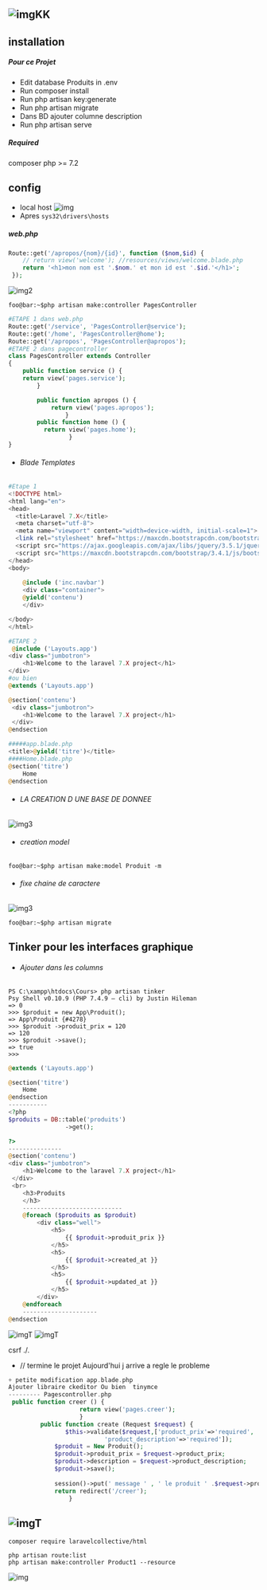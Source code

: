 ![imgKK](http://naimiweb.com/assets/img/article/laravel.png?ver=003)
---------------------
## installation
##### Pour ce Projet 
- Edit database Produits in .env
- Run composer install
- Run php artisan key:generate
- Run php artisan migrate
- Dans BD ajouter columne description
- Run php artisan serve

##### Required
   composer
   php >= 7.2
## config
 - local host 
  ![img](config1.JPG)
 - Apres 
    ``` sys32\drivers\hosts ```
##### web.php
``` PHP
Route::get('/apropos/{nom}/{id}', function ($nom,$id) {
    // return view('welcome'); //resources/views/welcome.blade.php
    return '<h1>mon nom est '.$nom.' et mon id est '.$id.'</h1>';
 });
```
![img2](Ajouter_des_pages_manuelle.JPG)


``` console
foo@bar:~$php artisan make:controller PagesController
```
``` PHP
#ETAPE 1 dans web.php
Route::get('/service', 'PagesController@service');
Route::get('/home', 'PagesController@home');
Route::get('/apropos', 'PagesController@apropos');
#ETAPE 2 dans pagecontroller
class PagesController extends Controller
{
    public function service () {
    return view('pages.service');
        }

        public function apropos () {
            return view('pages.apropos');
                }
        public function home () {
          return view('pages.home');
                 }                
}
```
 - ######  Blade Templates

``` PHP
#Etape 1
<!DOCTYPE html>
<html lang="en">
<head>
  <title>Laravel 7.X</title>
  <meta charset="utf-8">
  <meta name="viewport" content="width=device-width, initial-scale=1">
  <link rel="stylesheet" href="https://maxcdn.bootstrapcdn.com/bootstrap/3.4.1/css/bootstrap.min.css">
  <script src="https://ajax.googleapis.com/ajax/libs/jquery/3.5.1/jquery.min.js"></script>
  <script src="https://maxcdn.bootstrapcdn.com/bootstrap/3.4.1/js/bootstrap.min.js"></script>
</head>
<body>
  
    @include ('inc.navbar')
    <div class="container">
    @yield('contenu')
    </div>

</body>
</html>

#ETAPE 2
 @include ('Layouts.app')
<div class="jumbotron">
    <h1>Welcome to the laravel 7.X project</h1>
</div>
#ou bien
@extends ('Layouts.app')

@section('contenu')
 <div class="jumbotron">
    <h1>Welcome to the laravel 7.X project</h1>
 </div>
@endsection

#####app.blade.php
<title>@yield('titre')</title>
####Home.blade.php
@section('titre')
    Home
@endsection
```
- ###### LA CREATION D UNE BASE DE DONNEE
![img3](cree.JPG)

- ###### creation model

```console 
foo@bar:~$php artisan make:model Produit -m
```
- ###### fixe chaine de caractere
![img3](fixe.JPG)

```console 
foo@bar:~$php artisan migrate
```


## Tinker pour les interfaces graphique

- ###### Ajouter dans les columns
```console 
PS C:\xampp\htdocs\Cours> php artisan tinker       
Psy Shell v0.10.9 (PHP 7.4.9 — cli) by Justin Hileman
=> 0
>>> $produit = new App\Produit();
=> App\Produit {#4278}
>>> $produit ->produit_prix = 120
=> 120
>>> $produit ->save();
=> true
>>>
```

```PHP
@extends ('Layouts.app')

@section('titre')
    Home
@endsection
-----------
<?php
$produits = DB::table('produits')
                ->get();

?>
---------------
@section('contenu')
<div class="jumbotron">
    <h1>Welcome to the laravel 7.X project</h1>
 </div>
 <br>
    <h3>Produits
    </h3>
    ----------------------------
    @foreach ($produits as $produit)
        <div class="well">
            <h5>
                {{ $produit->produit_prix }}
            </h5>
            <h5>
                {{ $produit->created_at }}
            </h5>
            <h5>
                {{ $produit->updated_at }}
            </h5>
        </div>
    @endforeach
    ---------------------
@endsection
```


![imgT](1.JPG)   ![imgT](2.JPG)


csrf ./.




- // termine le projet Aujourd'hui j arrive a regle le probleme 
```PHP
+ petite modification app.blade.php
Ajouter libraire ckeditor Ou bien  tinymce
--------- Pagescontroller.php
 public function creer () {
                    return view('pages.creer');
                    }
         public function create (Request $request) {
                $this->validate($request,['product_prix'=>'required',
                           'product_description'=>'required']);
             $produit = New Produit();
             $produit->produit_prix = $request->product_prix;
             $produit->description = $request->product_description;
             $produit->save();
             
             session()->put(' message ' , ' le produit ' .$request->produit_prix. ' a ete insere avec succes ');
             return redirect('/creer');
                 }

```
## ![imgT](https://laravelcollective.com/img/logo.png)

```console
composer require laravelcollective/html  
```
```console
php artisan route:list
php artisan make:controller Product1 --resource
```
![img](AA.png)
